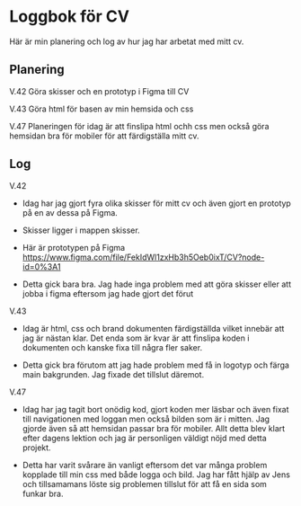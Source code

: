 # Loggbok för CV
Här är min planering och log av hur jag har arbetat med mitt cv.

## Planering
V.42 Göra skisser och en prototyp i Figma till CV

V.43 Göra html för basen av min hemsida och css

V.47 Planeringen för idag är att finslipa html ochh css men också göra hemsidan bra för mobiler för att färdigställa mitt cv.

## Log

V.42 
- Idag har jag gjort fyra olika skisser för mitt cv och även gjort en prototyp på en av dessa på Figma.

- Skisser ligger i mappen skisser.

- Här är prototypen på Figma https://www.figma.com/file/FekIdWl1zxHb3h5Oeb0ixT/CV?node-id=0%3A1

- Detta gick bara bra. Jag hade inga problem med att göra skisser eller att jobba i figma eftersom jag hade gjort det förut

V.43 
- Idag är html, css och brand dokumenten färdigställda vilket innebär att jag är nästan klar. Det enda som är kvar är att finslipa koden i dokumenten och kanske fixa till några fler saker.

- Detta gick bra förutom att jag hade problem med få in logotyp och färga main bakgrunden. Jag fixade det tillslut däremot. 

V.47
- Idag har jag tagit bort onödig kod, gjort koden mer läsbar och även fixat till navigationen med loggan men också bilden som är i mitten. Jag gjorde även så att hemsidan passar bra för mobiler. Allt detta blev klart efter dagens lektion och jag är personligen väldigt nöjd med detta projekt.

- Detta har varit svårare än vanligt eftersom det var många problem kopplade till min css med både logga och bild. Jag har fått hjälp av Jens och tillsamamans löste sig problemen tillslut för att få en sida som funkar bra.